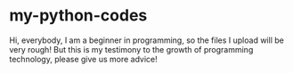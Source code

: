 # my-python-codes
Hi, everybody, I am a beginner in programming, so the files I upload will be very rough! But this is my testimony to the growth of programming technology, please give us more advice!
